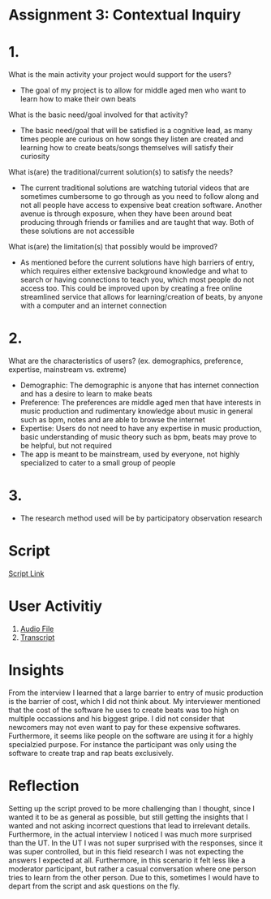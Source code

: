 # Assignment 3: Contextual Inquiry

# 1.

What is the main activity your project would support for the users?

- The goal of my project is to allow for middle aged men who want to learn how to make their own beats

What is the basic need/goal involved for that activity?

- The basic need/goal that will be satisfied is a cognitive lead, as many times people are curious on how songs they listen are created and learning how to create beats/songs themselves will satisfy their curiosity

What is(are) the traditional/current solution(s) to satisfy the needs?

- The current traditional solutions are watching tutorial videos that are sometimes cumbersome to go through as you need to follow along and not all people have access to expensive beat creation software. Another avenue is through exposure, when they have been around beat producing through friends or families and are taught that way. Both of these solutions are not accessible

What is(are) the limitation(s) that possibly would be improved?

- As mentioned before the current solutions have high barriers of entry, which requires either extensive background knowledge and what to search or having connections to teach you, which most people do not access too. This could be improved upon by creating a free online streamlined service that allows for learning/creation of beats, by anyone with a computer and an internet connection

# 2.

What are the characteristics of users? (ex. demographics, preference, expertise, mainstream vs. extreme)

- Demographic: The demographic is anyone that has internet connection and has a desire to learn to make beats
- Preference: The preferences are middle aged men that have interests in music production and rudimentary knowledge about music in general such as bpm, notes and are able to browse the internet
- Expertise: Users do not need to have any expertise in music production, basic understanding of music theory such as bpm, beats may prove to be helpful, but not required
- The app is meant to be mainstream, used by everyone, not highly specialized to cater to a small group of people

# 3.

- The research method used will be by participatory observation research


# Script

[Script Link](https://docs.google.com/document/d/1aTFO1jhFQW6pi_Jgvxdr91aaDeGCwzJ0n3-H13Sl13Y/edit?usp=sharing)

# User Activitiy

1. [Audio File](https://drive.google.com/file/d/1lDx3thkd9RHAGsa-XClEtn7N_sI95r_g/view?usp=sharing)
2. [Transcript](https://drive.google.com/file/d/1YdO99aYEbpnf5TkKfrKuFQ9rmN7G7bXs/view?usp=sharing)

# Insights

From the interview I learned that a large barrier to entry of music production is the barrier of cost, which I did not think about. My interviewer mentioned that the cost of the software he uses to create beats was too high on multiple occassions and his biggest gripe. I did not consider that newcomers may not even want to pay for these expensive softwares. Furthermore, it seems like people on the software are using it for a highly specialzied purpose. For instance the participant was only using the software to create trap and rap beats exclusively.
# Reflection

Setting up the script proved to be more challenging than I thought, since I wanted it to be as general as possible, but still getting the insights that I wanted and not asking incorrect questions that lead to irrelevant details. Furthermore, in the actual interview I noticed I was much more surprised than the UT. In the UT I was not super surprised with the responses, since it was super controlled, but in this field research I was not expecting the answers I expected at all. Furthermore, in this scenario it felt less like a moderator participant, but rather a casual conversation where one person tries to learn from the other person. Due to this, sometimes I would have to depart from the script and ask questions on the fly.
